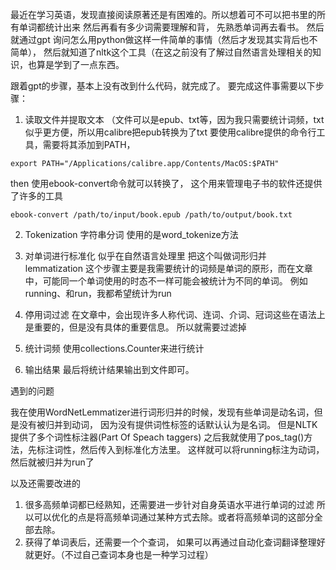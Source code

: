 最近在学习英语，发现直接阅读原著还是有困难的。所以想着可不可以把书里的所有单词都统计出来 然后再看有多少词需要理解和背， 先熟悉单词再去看书。
然后就通过gpt 询问怎么用python做这样一件简单的事情（然后才发现其实背后也不简单）， 然后就知道了nltk这个工具（在这之前没有了解过自然语言处理相关的知识，也算是学到了一点东西。

跟着gpt的步骤，基本上没有改到什么代码，就完成了。
要完成这件事需要以下步骤：
1. 读取文件并提取文本 （文件可以是epub、txt等，因为我只需要统计词频，txt似乎更方便，所以用calibre把epub转换为了txt
要使用calibre提供的命令行工具，需要将其添加到PATH，
```
export PATH="/Applications/calibre.app/Contents/MacOS:$PATH"
```
then 使用ebook-convert命令就可以转换了， 这个用来管理电子书的软件还提供了许多的工具
```
ebook-convert /path/to/input/book.epub /path/to/output/book.txt
```
2. Tokenization 字符串分词
使用的是word_tokenize方法
3. 对单词进行标准化
似乎在自然语言处理里 把这个叫做词形归并 lemmatization
这个步骤主要是我需要统计的词频是单词的原形，而在文章中，可能同一个单词使用的时态不一样可能会被统计为不同的单词。
例如 running、和run，我都希望统计为run
4. 停用词过滤
在文章中，会出现许多人称代词、连词、介词、冠词这些在语法上是重要的，但是没有具体的重要信息。
所以就需要过滤掉

6. 统计词频
使用collections.Counter来进行统计

7. 输出结果
最后将统计结果输出到文件即可。

遇到的问题

我在使用WordNetLemmatizer进行词形归并的时候，发现有些单词是动名词，但是没有被归并到动词，
因为没有提供词性标签的话默认认为是名词。
但是NLTK提供了多个词性标注器(Part Of Speach taggers)
之后我就使用了pos_tag()方法，先标注词性，然后传入到标准化方法里。 
这样就可以将running标注为动词，然后就被归并为run了


以及还需要改进的
1. 很多高频单词都已经熟知，还需要进一步针对自身英语水平进行单词的过滤
   所以可以优化的点是将高频单词通过某种方式去除。或者将高频单词的这部分全部去除。
2. 获得了单词表后，还需要一个个查词， 如果可以再通过自动化查词翻译整理好就更好。（不过自己查词本身也是一种学习过程）






